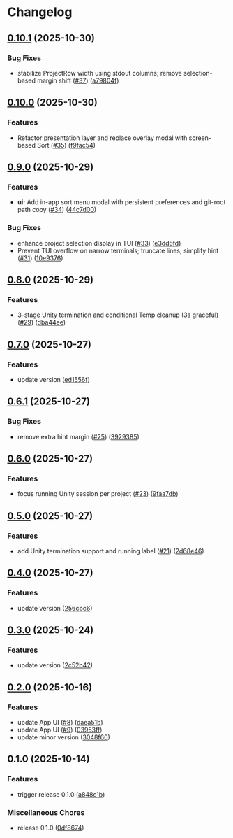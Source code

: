 # Changelog

## [0.10.1](https://github.com/hatayama/UnityHubCli/compare/unity-hub-cli-v0.10.0...unity-hub-cli-v0.10.1) (2025-10-30)


### Bug Fixes

* stabilize ProjectRow width using stdout columns; remove selection-based margin shift ([#37](https://github.com/hatayama/UnityHubCli/issues/37)) ([a79804f](https://github.com/hatayama/UnityHubCli/commit/a79804ffbf41344209a9de71bb8df661b4f6f75c))

## [0.10.0](https://github.com/hatayama/UnityHubCli/compare/unity-hub-cli-v0.9.0...unity-hub-cli-v0.10.0) (2025-10-30)


### Features

* Refactor presentation layer and replace overlay modal with screen-based Sort ([#35](https://github.com/hatayama/UnityHubCli/issues/35)) ([f9fac54](https://github.com/hatayama/UnityHubCli/commit/f9fac5418c517dd3c1788adca58847a445da17b2))

## [0.9.0](https://github.com/hatayama/UnityHubCli/compare/unity-hub-cli-v0.8.0...unity-hub-cli-v0.9.0) (2025-10-29)


### Features

* **ui:** Add in-app sort menu modal with persistent preferences and git-root path copy ([#34](https://github.com/hatayama/UnityHubCli/issues/34)) ([44c7d00](https://github.com/hatayama/UnityHubCli/commit/44c7d00f3d8bdded429ff813e6ca4bed115bbf4d))


### Bug Fixes

* enhance project selection display in TUI ([#33](https://github.com/hatayama/UnityHubCli/issues/33)) ([e3dd5fd](https://github.com/hatayama/UnityHubCli/commit/e3dd5fd7558a46b3124c6ecba13d8114b22c41f1))
* Prevent TUI overflow on narrow terminals; truncate lines; simplify hint ([#31](https://github.com/hatayama/UnityHubCli/issues/31)) ([10e9376](https://github.com/hatayama/UnityHubCli/commit/10e9376137aadac33148617528dbb64f3d0671f1))

## [0.8.0](https://github.com/hatayama/UnityHubCli/compare/unity-hub-cli-v0.7.0...unity-hub-cli-v0.8.0) (2025-10-29)


### Features

* 3-stage Unity termination and conditional Temp cleanup (3s graceful) ([#29](https://github.com/hatayama/UnityHubCli/issues/29)) ([dba44ee](https://github.com/hatayama/UnityHubCli/commit/dba44ee26e2bd1b7e9062ac9f15a170ff092db82))

## [0.7.0](https://github.com/hatayama/UnityHubCli/compare/unity-hub-cli-v0.6.1...unity-hub-cli-v0.7.0) (2025-10-27)


### Features

* update version ([ed1556f](https://github.com/hatayama/UnityHubCli/commit/ed1556f7672c0a1bb2e0e3d4d55e6e5ade216186))

## [0.6.1](https://github.com/hatayama/UnityHubCli/compare/unity-hub-cli-v0.6.0...unity-hub-cli-v0.6.1) (2025-10-27)


### Bug Fixes

* remove extra hint margin ([#25](https://github.com/hatayama/UnityHubCli/issues/25)) ([3929385](https://github.com/hatayama/UnityHubCli/commit/39293857cef9fa1269ce47a661cf5a6280dca929))

## [0.6.0](https://github.com/hatayama/UnityHubCli/compare/unity-hub-cli-v0.5.0...unity-hub-cli-v0.6.0) (2025-10-27)


### Features

* focus running Unity session per project ([#23](https://github.com/hatayama/UnityHubCli/issues/23)) ([9faa7db](https://github.com/hatayama/UnityHubCli/commit/9faa7db7347903c472f17828bffc0194b5f4e30d))

## [0.5.0](https://github.com/hatayama/UnityHubCli/compare/unity-hub-cli-v0.4.0...unity-hub-cli-v0.5.0) (2025-10-27)


### Features

* add Unity termination support and running label ([#21](https://github.com/hatayama/UnityHubCli/issues/21)) ([2d68e46](https://github.com/hatayama/UnityHubCli/commit/2d68e46bc0175cdea0f354b938aaca3c08201b97))

## [0.4.0](https://github.com/hatayama/UnityHubCli/compare/unity-hub-cli-v0.3.0...unity-hub-cli-v0.4.0) (2025-10-27)


### Features

* update version ([256cbc6](https://github.com/hatayama/UnityHubCli/commit/256cbc669bd81e864ac2901cb92681e6cad0fe21))

## [0.3.0](https://github.com/hatayama/UnityHubCli/compare/unity-hub-cli-v0.2.0...unity-hub-cli-v0.3.0) (2025-10-24)


### Features

* update version ([2c52b42](https://github.com/hatayama/UnityHubCli/commit/2c52b425e69a42856e42159fa85187e28b6b4f67))

## [0.2.0](https://github.com/hatayama/UnityHubCli/compare/unity-hub-cli-v0.1.0...unity-hub-cli-v0.2.0) (2025-10-16)


### Features

* update App UI ([#8](https://github.com/hatayama/UnityHubCli/issues/8)) ([daea51b](https://github.com/hatayama/UnityHubCli/commit/daea51b808c1f5c4e14092710898c40f6087823b))
* update App UI ([#9](https://github.com/hatayama/UnityHubCli/issues/9)) ([03953ff](https://github.com/hatayama/UnityHubCli/commit/03953ffe4b5b15efcf9e8ce565694339adc40f29))
* update minor version ([3048f60](https://github.com/hatayama/UnityHubCli/commit/3048f6052b26ea2f7ca05acc2344e899704211ce))

## 0.1.0 (2025-10-14)


### Features

* trigger release 0.1.0 ([a848c1b](https://github.com/hatayama/UnityHubCli/commit/a848c1beee761965b8d4389bd15063b6f89d4861))


### Miscellaneous Chores

* release 0.1.0 ([0df8674](https://github.com/hatayama/UnityHubCli/commit/0df867444cad2356f5777c7efd5aaf1a16da21e3))
